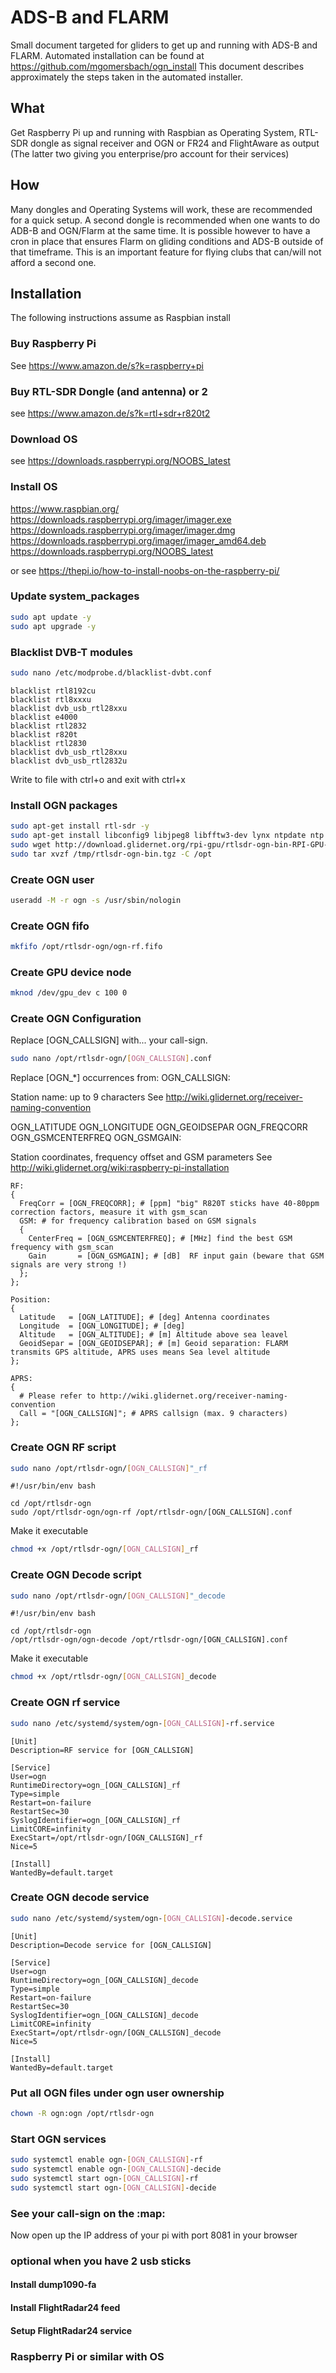 # ADS-B and FLARM

Small document targeted for gliders to get up and running with ADS-B and FLARM.
Automated installation can be found at https://github.com/mgomersbach/ogn_install
This document describes approximately the steps taken in the automated installer.

## What

Get Raspberry Pi up and running with Raspbian as Operating System, RTL-SDR dongle as signal receiver and OGN or FR24 and FlightAware as output (The latter two giving you enterprise/pro account for their services)

## How

Many dongles and Operating Systems will work, these are recommended for a quick setup.
A second dongle is recommended when one wants to do ADB-B and OGN/Flarm at the same time.
It is possible however to have a cron in place that ensures Flarm on gliding conditions and ADS-B outside of that timeframe.
This is an important feature for flying clubs that can/will not afford a second one.

## Installation

The following instructions assume as Raspbian install

### Buy Raspberry Pi

See https://www.amazon.de/s?k=raspberry+pi

### Buy RTL-SDR Dongle (and antenna) or 2

see https://www.amazon.de/s?k=rtl+sdr+r820t2

### Download OS

see https://downloads.raspberrypi.org/NOOBS_latest

### Install OS

https://www.raspbian.org/
https://downloads.raspberrypi.org/imager/imager.exe
https://downloads.raspberrypi.org/imager/imager.dmg
https://downloads.raspberrypi.org/imager/imager_amd64.deb
https://downloads.raspberrypi.org/NOOBS_latest

or see https://thepi.io/how-to-install-noobs-on-the-raspberry-pi/

### Update system_packages

```sh
sudo apt update -y
sudo apt upgrade -y
```

### Blacklist DVB-T modules

```sh
sudo nano /etc/modprobe.d/blacklist-dvbt.conf
```

```content
blacklist rtl8192cu
blacklist rtl8xxxu
blacklist dvb_usb_rtl28xxu
blacklist e4000
blacklist rtl2832
blacklist r820t
blacklist rtl2830
blacklist dvb_usb_rtl28xxu
blacklist dvb_usb_rtl2832u
```

Write to file with ctrl+o and exit with ctrl+x

### Install OGN packages

```sh
sudo apt-get install rtl-sdr -y
sudo apt-get install libconfig9 libjpeg8 libfftw3-dev lynx ntpdate ntp -y
sudo wget http://download.glidernet.org/rpi-gpu/rtlsdr-ogn-bin-RPI-GPU-latest.tgz -O /tmp/rtlsdr-ogn-bin.tgz
sudo tar xvzf /tmp/rtlsdr-ogn-bin.tgz -C /opt
```

### Create OGN user

```sh
useradd -M -r ogn -s /usr/sbin/nologin
```

### Create OGN fifo

```sh
mkfifo /opt/rtlsdr-ogn/ogn-rf.fifo
```

### Create GPU device node

```sh
mknod /dev/gpu_dev c 100 0
```

### Create OGN Configuration

Replace [OGN_CALLSIGN] with... your call-sign.

```sh
sudo nano /opt/rtlsdr-ogn/[OGN_CALLSIGN].conf
```

Replace [OGN_*] occurrences from:
OGN_CALLSIGN:

  Station name: up to 9 characters
  See http://wiki.glidernet.org/receiver-naming-convention

OGN_LATITUDE OGN_LONGITUDE OGN_GEOIDSEPAR OGN_FREQCORR OGN_GSMCENTERFREQ OGN_GSMGAIN:

  Station coordinates, frequency offset and GSM parameters
  See http://wiki.glidernet.org/wiki:raspberry-pi-installation

```content
RF:
{
  FreqCorr = [OGN_FREQCORR]; # [ppm] "big" R820T sticks have 40-80ppm correction factors, measure it with gsm_scan
  GSM: # for frequency calibration based on GSM signals
  {
    CenterFreq = [OGN_GSMCENTERFREQ]; # [MHz] find the best GSM frequency with gsm_scan
    Gain       = [OGN_GSMGAIN]; # [dB]  RF input gain (beware that GSM signals are very strong !)
  };
};

Position:
{
  Latitude   = [OGN_LATITUDE]; # [deg] Antenna coordinates
  Longitude  = [OGN_LONGITUDE]; # [deg]
  Altitude   = [OGN_ALTITUDE]; # [m] Altitude above sea leavel
  GeoidSepar = [OGN_GEOIDSEPAR]; # [m] Geoid separation: FLARM transmits GPS altitude, APRS uses means Sea level altitude
};

APRS:
{
  # Please refer to http://wiki.glidernet.org/receiver-naming-convention
  Call = "[OGN_CALLSIGN]"; # APRS callsign (max. 9 characters)
};
```

### Create OGN RF script

```sh
sudo nano /opt/rtlsdr-ogn/[OGN_CALLSIGN]"_rf
```

```content
#!/usr/bin/env bash

cd /opt/rtlsdr-ogn
sudo /opt/rtlsdr-ogn/ogn-rf /opt/rtlsdr-ogn/[OGN_CALLSIGN].conf
```

Make it executable

```sh
chmod +x /opt/rtlsdr-ogn/[OGN_CALLSIGN]_rf
```

### Create OGN Decode script

```sh
sudo nano /opt/rtlsdr-ogn/[OGN_CALLSIGN]"_decode
```

```content
#!/usr/bin/env bash

cd /opt/rtlsdr-ogn
/opt/rtlsdr-ogn/ogn-decode /opt/rtlsdr-ogn/[OGN_CALLSIGN].conf
```

Make it executable

```sh
chmod +x /opt/rtlsdr-ogn/[OGN_CALLSIGN]_decode
```

### Create OGN rf service

```sh
sudo nano /etc/systemd/system/ogn-[OGN_CALLSIGN]-rf.service
```

```content
[Unit]
Description=RF service for [OGN_CALLSIGN]

[Service]
User=ogn
RuntimeDirectory=ogn_[OGN_CALLSIGN]_rf
Type=simple
Restart=on-failure
RestartSec=30
SyslogIdentifier=ogn_[OGN_CALLSIGN]_rf
LimitCORE=infinity
ExecStart=/opt/rtlsdr-ogn/[OGN_CALLSIGN]_rf
Nice=5

[Install]
WantedBy=default.target
```

### Create OGN decode service

```sh
sudo nano /etc/systemd/system/ogn-[OGN_CALLSIGN]-decode.service
```

```content
[Unit]
Description=Decode service for [OGN_CALLSIGN]

[Service]
User=ogn
RuntimeDirectory=ogn_[OGN_CALLSIGN]_decode
Type=simple
Restart=on-failure
RestartSec=30
SyslogIdentifier=ogn_[OGN_CALLSIGN]_decode
LimitCORE=infinity
ExecStart=/opt/rtlsdr-ogn/[OGN_CALLSIGN]_decode
Nice=5

[Install]
WantedBy=default.target
```

### Put all OGN files under ogn user ownership

```sh
chown -R ogn:ogn /opt/rtlsdr-ogn
```

### Start OGN services

```sh
sudo systemctl enable ogn-[OGN_CALLSIGN]-rf
sudo systemctl enable ogn-[OGN_CALLSIGN]-decide
sudo systemctl start ogn-[OGN_CALLSIGN]-rf
sudo systemctl start ogn-[OGN_CALLSIGN]-decide
```

### See your call-sign on the :map:

Now open up the IP address of your pi with port 8081 in your browser

### optional when you have 2 usb sticks

#### Install dump1090-fa

#### Install FlightRadar24 feed

#### Setup FlightRadar24 service

### Raspberry Pi or similar with OS
